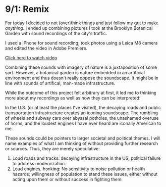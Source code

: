 # 9/1: Remix

For today I decided to not (over)think things and just follow my gut to make *anything*. I ended up combining pictures I took at the Brooklyn Botanical Garden with sound recordings of the city's traffic.  

I used a iPhone for sound recording, took photos using a Leica M8 camera and edited the video in Adobe Premiere.

[Click here to watch video](img/remix-1.mp4)

Combining these sounds with imagery of nature is a juxtaposition of some sort. However, a botanical garden is nature embedded in an artificial environment and thus doesn't really oppose the soundscape. It might be in line with sounds of artifical, man-made infrastructure.

While the outcome of this project felt arbitrary at first, it led me to thinking more about my recordings as well as how they can be interpreted:

In the U.S. (or at least the places I've visited), the decaying roads and public transportation infrastructure creates an iconing soundscape. The rumbling of wheels and subway cars over abyssal potholes, the unashamed overuse of horns, and the loudest engines I have ever heard are iconally American to me.

These sounds could be pointers to larger societal and political themes. I will name examples of what I am thinking of without providing further research or sources. Thus, they are merely speculative:
1. Loud roads and tracks: decaying infrastructure in the US; political failure to address modernization.
2. Loud engines, honking: No sensitivity to noise pollution or health hazards; willingness of population to stand these issues, either without acting upon them or without success in fighting them